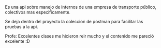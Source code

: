 Es una api sobre manejo de internos de una empresa de transporte público, colectivos mas especificamente.

Se deja dentro del proyecto la coleccion de postman para facilitar las pruebas a la api.

Profe: Excelentes clases me hicieron reir mucho y el contenido me pareció excelente :D
